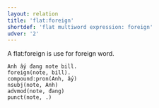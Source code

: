 ```yaml
---
layout: relation
title: 'flat:foreign'
shortdef: 'flat multiword expression: foreign'
udver: '2'
---
```


A flat:foreign is use for foreign word.

~~~ sdparse
Anh ấy đang note bill.
foreign(note, bill).
compound:pron(Anh, ấy)
nsubj(note, Anh)
advmod(note, đang)
punct(note, .)
~~~

<!-- Interlanguage links updated Po lis 14 15:35:27 CET 2022 -->
